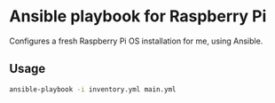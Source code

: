 # Ansible playbook for Raspberry Pi

Configures a fresh Raspberry Pi OS installation for me, using Ansible.

## Usage

```bash
ansible-playbook -i inventory.yml main.yml
```
